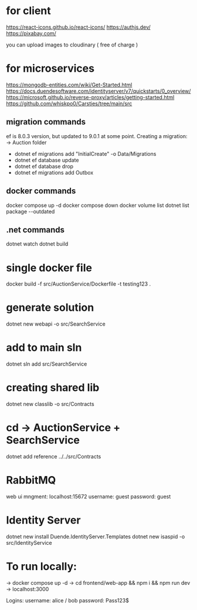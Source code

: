 
# for client
https://react-icons.github.io/react-icons/
https://authjs.dev/
https://pixabay.com/

you can upload images to cloudinary ( free of charge )
# for microservices

https://mongodb-entities.com/wiki/Get-Started.html
https://docs.duendesoftware.com/identityserver/v7/quickstarts/0_overview/
https://microsoft.github.io/reverse-proxy/articles/getting-started.html
https://github.com/whiskpo0/Carsties/tree/main/src

## migration commands
ef is 8.0.3 version, but updated to 9.0.1 at some point.
Creating a migration:
-> Auction folder

- dotnet ef migrations add "InitialCreate" -o Data/Migrations
- dotnet ef database update 
- dotnet ef database drop
- dotnet ef migrations add Outbox  <!-- adding mass transit outbox ( = DLQ ) -->

## docker commands

docker compose up -d
docker compose down
docker volume list
dotnet list package --outdated

## .net commands

dotnet watch
dotnet build

# single docker file
docker build -f src/AuctionService/Dockerfile -t testing123 .
# generate solution
dotnet new webapi -o src/SearchService

# add to main sln
dotnet sln add src/SearchService

# creating shared lib
dotnet new classlib -o src/Contracts

# cd -> AuctionService + SearchService 
dotnet add reference ../../src/Contracts

# RabbitMQ
web ui mngment:
localhost:15672
username: guest
password: guest

# Identity Server
dotnet new install Duende.IdentityServer.Templates
dotnet new isaspid -o src/IdentityService


# To run locally:

-> docker compose up -d
-> cd frontend/web-app && npm i && npm run dev
-> localhost:3000

Logins:
username: alice / bob
password: Pass123$
